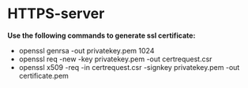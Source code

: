 # HTTPS-server


<b>Use the following commands to generate ssl certificate: </b>
- openssl genrsa -out privatekey.pem 1024  
- openssl req -new -key privatekey.pem -out certrequest.csr  
- openssl x509 -req -in certrequest.csr -signkey privatekey.pem -out certificate.pem  
